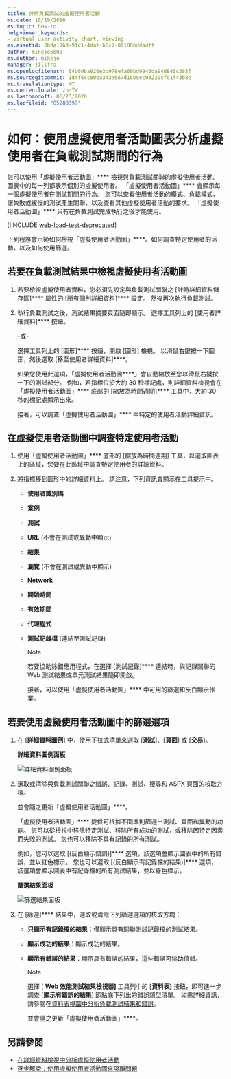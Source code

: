 ```yaml
---
title: 分析負載測試的虛擬使用者活動
ms.date: 10/19/2016
ms.topic: how-to
helpviewer_keywords:
- virtual user activity chart, viewing
ms.assetid: 8bda19b3-91c1-4daf-b6c7-09108bddadff
author: mikejo5000
ms.author: mikejo
manager: jillfra
ms.openlocfilehash: 64b69ba926e3c978efa60bd9946da94d846c383f
ms.sourcegitcommit: 1d4f6cc80ea343a667d16beec03220cfe1f43b8e
ms.translationtype: MT
ms.contentlocale: zh-TW
ms.lasthandoff: 06/23/2020
ms.locfileid: "85288399"
---
```

# <a name="how-to-analyze-what-virtual-users-are-doing-during-a-load-test-using-the-virtual-user-activity-chart"></a>如何：使用虛擬使用者活動圖表分析虛擬使用者在負載測試期間的行為

您可以使用「虛擬使用者活動圖」**** 檢視與負載測試關聯的虛擬使用者活動。 圖表中的每一列都表示個別的虛擬使用者。 「虛擬使用者活動圖」**** 會顯示每一個虛擬使用者在測試期間的行為。 您可以查看使用者活動的模式、負載模式、讓失敗或緩慢的測試產生關聯，以及查看其他虛擬使用者活動的要求。 「虛擬使用者活動圖」**** 只有在負載測試完成執行之後才能使用。

[!INCLUDE [web-load-test-deprecated](includes/web-load-test-deprecated.md)]

下列程序會示範如何檢視「虛擬使用者活動圖」****、如何調查特定使用者的活動，以及如何使用篩選。

## <a name="to-view-the-virtual-user-activity-chart-in-your-load-test-results"></a>若要在負載測試結果中檢視虛擬使用者活動圖

1. 若要檢視虛擬使用者資料，您必須先設定與負載測試關聯之 [計時詳細資料儲存區]**** 屬性的 [所有個別詳細資料]**** 設定。 然後再次執行負載測試。

2. 執行負載測試之後，測試結果摘要頁面隨即顯示。 選擇工具列上的 [使用者詳細資料]**** 按鈕。

     -或-

     選擇工具列上的 [圖形]**** 按鈕，開啟 [圖形] 檢視。 以滑鼠右鍵按一下圖形，然後選取 [移至使用者詳細資料]****。

     如果您使用此選項，「虛擬使用者活動圖****」會自動縮放至您以滑鼠右鍵按一下的測試部分。 例如，若指標位於大約 30 秒標記處，則詳細資料檢視會在「虛擬使用者活動圖」**** 底部的 [縮放為時間週期]**** 工具中，大約 30 秒的標記處顯示出來。

     接著，可以調查「虛擬使用者活動圖」**** 中特定的使用者活動詳細資訊。

## <a name="to-investigate-a-specific-users-activity-in-the-virtual-user-activity-chart"></a>在虛擬使用者活動圖中調查特定使用者活動

1. 使用「虛擬使用者活動圖」**** 底部的 [縮放為時間週期] 工具，以選取圖表上的區域，您要在此區域中調查特定使用者的詳細資料。

2. 將指標移到圖形中的詳細資料上。 請注意，下列資訊會顯示在工具提示中。

   - **使用者識別碼**

   - **案例**

   - **測試**

   - **URL** (不會在測試或異動中顯示)

   - **結果**

   - **瀏覽** (不會在測試或異動中顯示)

   - **Network**

   - **開始時間**

   - **有效期間**

   - **代理程式**

   - **測試記錄檔** (連結至測試記錄)

     > [!NOTE]
     > 若要協助除錯應用程式，在選擇 [測試記錄]**** 連結時，與記錄關聯的 Web 測試結果或單元測試結果隨即開啟。

     接著，可以使用「虛擬使用者活動圖」**** 中可用的篩選和反白顯示作業。

## <a name="to-use-filtering-options-in-the-virtual-user-activity-chart"></a>若要使用虛擬使用者活動圖中的篩選選項

1. 在 [**詳細資料圖例**] 中，使用下拉式清單來選取 [**測試**]、[**頁面**] 或 [**交易**]。

    **詳細資料圖例面板**

    ![詳細資料圖例面板](../test/media/ltest_detailslegend.png)

2. 選取或清除與負載測試關聯之錯誤、記錄、測試、搜尋和 ASPX 頁面的核取方塊。

    並會隨之更新「虛擬使用者活動圖」****。

    「虛擬使用者活動圖」**** 提供可根據不同準則篩選出測試、頁面和異動的功能。 您可以從檢視中移除特定測試、移除所有成功的測試，或移除因特定因素而失敗的測試。 您也可以移除不具有記錄的所有測試。

    例如，您可以選取 [(反白顯示錯誤)]**** 選項，該選項會顯示圖表中的所有錯誤，並以紅色標示。 您也可以選取 [(反白顯示有記錄檔的結果)]**** 選項，該選項會顯示圖表中有記錄檔的所有測試結果，並以綠色標示。

    **篩選結果面板**

    ![篩選結果面板](../test/media/ltest_filterresults.png)

3. 在 [篩選]**** 結果中，選取或清除下列篩選選項的核取方塊：

   - **只顯示有記錄檔的結果**：僅顯示具有關聯測試記錄檔的測試結果。

   - **顯示成功的結果**：顯示成功的結果。

   - **顯示有錯誤的結果**：顯示具有錯誤的結果，這些錯誤可協助偵錯。

     > [!NOTE]
     > 選擇 [ **Web 效能測試結果檢視器]** 工具列中的 [**資料表]** 按鈕，即可進一步調查 [**顯示有錯誤的結果**] 節點底下列出的錯誤類型清單。 如需詳細資訊，請參閱在[資料表視圖中分析負載測試結果和錯誤](../test/analyze-load-test-results-and-errors-in-the-tables-view.md)。

     並會隨之更新「虛擬使用者活動圖」****。

## <a name="see-also"></a>另請參閱

- [在詳細資料檢視中分析虛擬使用者活動](../test/analyze-load-test-virtual-user-activity-in-the-details-view.md)
- [逐步解說：使用虛擬使用者活動圖來隔離問題](../test/walkthrough-use-the-virtual-user-activity-chart-to-isolate-issues.md)
